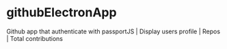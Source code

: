 # githubElectronApp
Github app that authenticate with passportJS | Display users profile | Repos | Total contributions 

